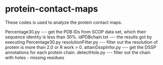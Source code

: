 protein-contact-maps
====================

These codes is used to analyze the protein contact maps.

Percentage30.py  ---  get the PDB IDs from SCOP data set, which their sequence identity is less than 30%.
idPDBchain.txt --- the results got by executing Percentage30.py
resolutionFilter.py --- filter out the resolution of protein is more than 2.0 or R work > 0.
attainDsspInfor.py --- get the DSSP annotations for each protein chain.
detectHole.py --- filter out the chain with holes - missing residues
